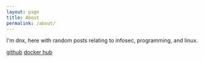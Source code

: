 ```yaml
---
layout: page
title: About
permalink: /about/
---
```


I'm dnx, here with random posts relating to infosec, programming, and linux.

[github](https://github.com/0x646e78)
[docker hub](https://hub.docker.com/u/ectoplasm)
